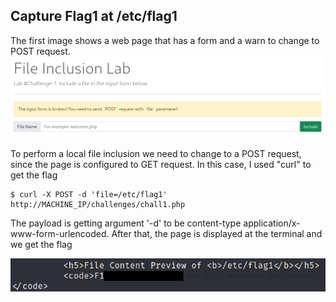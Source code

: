## Capture Flag1 at /etc/flag1
The first image shows a web page that has a form and a warn to change to POST request.
![alt text](https://github.com/ulissesj/TryHackMe-writeups/blob/main/FileInclusion/flag1/1_flag1.PNG "Challenge 1 - Web page")

To perform a local file inclusion we need to change to a POST request, since the page is configured to GET request. In this case, I used "curl" to get the flag

```
$ curl -X POST -d 'file=/etc/flag1' http://MACHINE_IP/challenges/chall1.php  
```
The payload is getting argument '-d' to be content-type application/x-www-form-urlencoded.
After that, the page is displayed at the terminal and we get the flag

![alt text](https://github.com/ulissesj/TryHackMe-writeups/blob/main/FileInclusion/flag1/2_flag2.PNG "Challenge 1 - Flag1")
